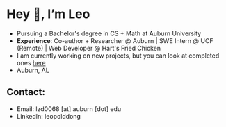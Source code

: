 # Hey 👋, I’m Leo


- Pursuing a Bachelor's degree in CS + Math at Auburn University  
- **Experience**: Co-author + Researcher @ Auburn | SWE Intern @ UCF (Remote) | Web Developer @ Hart's Fried Chicken
- I am currently working on new projects, but you can look at completed ones [here](https://lepocodes.dev/)  
- Auburn, AL  


## Contact:
- Email: lzd0068 [at] auburn [dot] edu  
- LinkedIn: leopolddong
